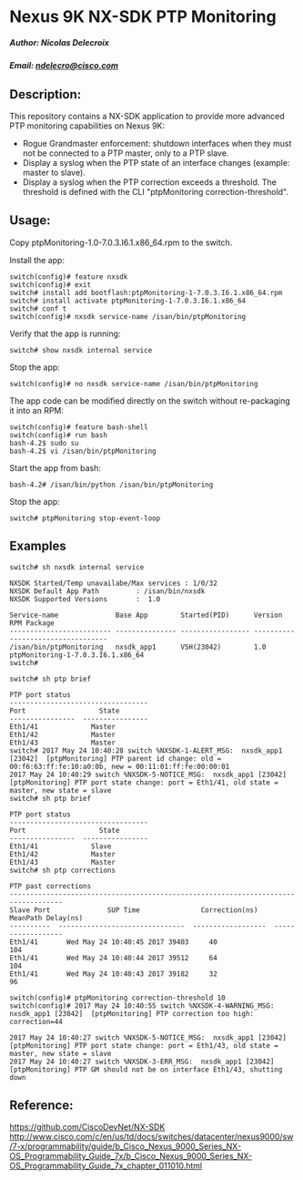# Nexus 9K NX-SDK PTP Monitoring
##### Author: Nicolas Delecroix
##### Email: ndelecro@cisco.com

## Description:

This repository contains a NX-SDK application to provide more advanced PTP monitoring capabilities on Nexus 9K:
  - Rogue Grandmaster enforcement: shutdown interfaces when they must not be connected to a PTP master, only to a PTP slave.
  - Display a syslog when the PTP state of an interface changes (example: master to slave).
  - Display a syslog when the PTP correction exceeds a threshold. The threshold is defined with the CLI "ptpMonitoring correction-threshold".

## Usage:
Copy ptpMonitoring-1.0-7.0.3.I6.1.x86_64.rpm to the switch.

Install the app:
```
switch(config)# feature nxsdk
switch(config)# exit
switch# install add bootflash:ptpMonitoring-1-7.0.3.I6.1.x86_64.rpm
switch# install activate ptpMonitoring-1-7.0.3.I6.1.x86_64
switch# conf t
switch(config)# nxsdk service-name /isan/bin/ptpMonitoring
``` 

Verify that the app is running:
```
switch# show nxsdk internal service
```

Stop the app:
```
switch(config)# no nxsdk service-name /isan/bin/ptpMonitoring
```

The app code can be modified directly on the switch without re-packaging it into an RPM:
```
switch(config)# feature bash-shell
switch(config)# run bash
bash-4.2$ sudo su
bash-4.2$ vi /isan/bin/ptpMonitoring
```

Start the app from bash:
```
bash-4.2# /isan/bin/python /isan/bin/ptpMonitoring
```

Stop the app:
```
switch# ptpMonitoring stop-event-loop
```

## Examples
```
switch# sh nxsdk internal service

NXSDK Started/Temp unavailabe/Max services : 1/0/32
NXSDK Default App Path         : /isan/bin/nxsdk
NXSDK Supported Versions       :  1.0

Service-name              Base App        Started(PID)      Version    RPM Package
------------------------- --------------- ----------------- ---------- ------------------------
/isan/bin/ptpMonitoring   nxsdk_app1      VSH(23042)        1.0        ptpMonitoring-1-7.0.3.I6.1.x86_64
switch#

switch# sh ptp brief

PTP port status
----------------------------------
Port                  State
----------------  ----------------
Eth1/41             Master
Eth1/42             Master
Eth1/43             Master
switch# 2017 May 24 10:40:28 switch %NXSDK-1-ALERT_MSG:  nxsdk_app1 [23042]  [ptpMonitoring] PTP parent id change: old = 00:f6:63:ff:fe:10:a0:0b, new = 00:11:01:ff:fe:00:00:01
2017 May 24 10:40:29 switch %NXSDK-5-NOTICE_MSG:  nxsdk_app1 [23042]  [ptpMonitoring] PTP port state change: port = Eth1/41, old state = master, new state = slave
switch# sh ptp brief

PTP port status
----------------------------------
Port                  State
----------------  ----------------
Eth1/41             Slave
Eth1/42             Master
Eth1/43             Master
switch# sh ptp corrections

PTP past corrections
-----------------------------------------------------------------------------------
Slave Port              SUP Time               Correction(ns)    MeanPath Delay(ns)
----------  -------------------------------  ------------------  ------------------
Eth1/41       Wed May 24 10:40:45 2017 39403     40                  104
Eth1/41       Wed May 24 10:40:44 2017 39512     64                  104
Eth1/41       Wed May 24 10:40:43 2017 39182     32                  96

switch(config)# ptpMonitoring correction-threshold 10
switch(config)# 2017 May 24 10:40:55 switch %NXSDK-4-WARNING_MSG:  nxsdk_app1 [23042]  [ptpMonitoring] PTP correction too high: correction=44

2017 May 24 10:40:27 switch %NXSDK-5-NOTICE_MSG:  nxsdk_app1 [23042]  [ptpMonitoring] PTP port state change: port = Eth1/43, old state = master, new state = slave
2017 May 24 10:40:27 switch %NXSDK-3-ERR_MSG:  nxsdk_app1 [23042]  [ptpMonitoring] PTP GM should not be on interface Eth1/43, shutting down

```

## Reference:
https://github.com/CiscoDevNet/NX-SDK
http://www.cisco.com/c/en/us/td/docs/switches/datacenter/nexus9000/sw/7-x/programmability/guide/b_Cisco_Nexus_9000_Series_NX-OS_Programmability_Guide_7x/b_Cisco_Nexus_9000_Series_NX-OS_Programmability_Guide_7x_chapter_011010.html
